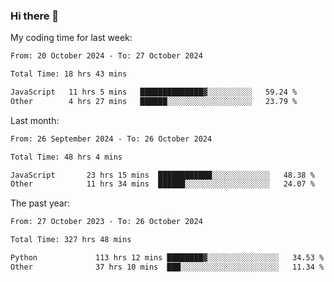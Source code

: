 ### Hi there 👋

My coding time for last week:

<!--START_SECTION:week-->

```txt
From: 20 October 2024 - To: 27 October 2024

Total Time: 18 hrs 43 mins

JavaScript   11 hrs 5 mins   ██████████████▓░░░░░░░░░░   59.24 %
Other        4 hrs 27 mins   ██████░░░░░░░░░░░░░░░░░░░   23.79 %
```

<!--END_SECTION:week-->

Last month:

<!--START_SECTION:month-->

```txt
From: 26 September 2024 - To: 26 October 2024

Total Time: 48 hrs 4 mins

JavaScript       23 hrs 15 mins  ████████████░░░░░░░░░░░░░   48.38 %
Other            11 hrs 34 mins  ██████░░░░░░░░░░░░░░░░░░░   24.07 %
```

<!--END_SECTION:month-->

The past year:

<!--START_SECTION:year-->

```txt
From: 27 October 2023 - To: 26 October 2024

Total Time: 327 hrs 48 mins

Python             113 hrs 12 mins ████████▓░░░░░░░░░░░░░░░░   34.53 %
Other              37 hrs 10 mins  ███░░░░░░░░░░░░░░░░░░░░░░   11.34 %
```

<!--END_SECTION:year-->
